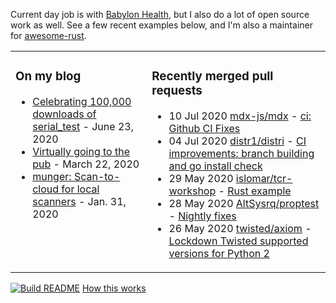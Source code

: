 Current day job is with [Babylon Health](https://github.com/babylonhealth), but I also do a lot of open source work as well. See a few recent examples below, and I'm also a maintainer for [awesome-rust](https://github.com/rust-unofficial/awesome-rust).

<table><tr><td valign="top">

### On my blog
<!-- blog starts -->
* [Celebrating 100,000 downloads of serial_test](https://tevps.net/blog/2020/6/23/celebrating-100000-downloads-serial_test/) - June 23, 2020
* [Virtually going to the pub](https://tevps.net/blog/2020/3/22/virtually-going-pub/) - March 22, 2020
* [munger: Scan-to-cloud for local scanners](https://tevps.net/blog/2020/1/31/munger-scan-to-cloud-for-local-scanners/) - Jan. 31, 2020
<!-- blog ends -->

</td><td valign="top">

### Recently merged pull requests

<!-- prs starts -->
* 10 Jul 2020 [mdx-js/mdx](https://github.com/mdx-js/mdx) - [ci: Github CI Fixes](https://github.com/mdx-js/mdx/pull/1134)
* 04 Jul 2020 [distr1/distri](https://github.com/distr1/distri) - [CI improvements: branch building and go install check](https://github.com/distr1/distri/pull/79)
* 29 May 2020 [islomar/tcr-workshop](https://github.com/islomar/tcr-workshop) - [Rust example](https://github.com/islomar/tcr-workshop/pull/4)
* 28 May 2020 [AltSysrq/proptest](https://github.com/AltSysrq/proptest) - [Nightly fixes](https://github.com/AltSysrq/proptest/pull/191)
* 26 May 2020 [twisted/axiom](https://github.com/twisted/axiom) - [Lockdown Twisted supported versions for Python 2](https://github.com/twisted/axiom/pull/120)
<!-- prs ends -->

</td></tr></table>

<a href="https://github.com/palfrey/palfrey/actions"><img src="https://github.com/palfrey/palfrey/workflows/Build%20README/badge.svg?branch=master" alt="Build README"></a> <a href="https://simonwillison.net/2020/Jul/10/self-updating-profile-readme/">How this works</a>
